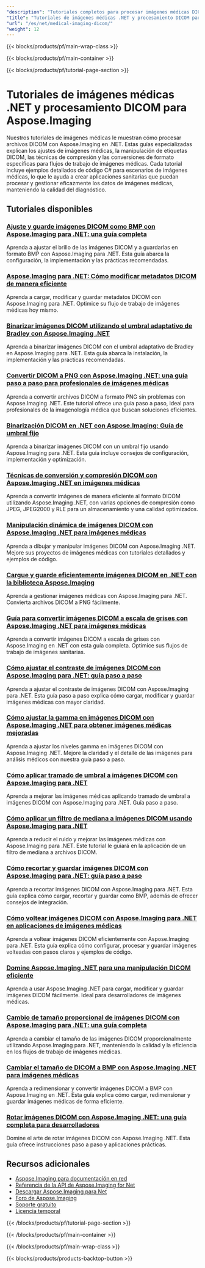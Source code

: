 ```yaml
---
"description": "Tutoriales completos para procesar imágenes médicas DICOM, ajustes y operaciones de imágenes médicas especializadas con Aspose.Imaging para .NET."
"title": "Tutoriales de imágenes médicas .NET y procesamiento DICOM para Aspose.Imaging"
"url": "/es/net/medical-imaging-dicom/"
"weight": 12
---
```


{{< blocks/products/pf/main-wrap-class >}}

{{< blocks/products/pf/main-container >}}

{{< blocks/products/pf/tutorial-page-section >}}
# Tutoriales de imágenes médicas .NET y procesamiento DICOM para Aspose.Imaging

Nuestros tutoriales de imágenes médicas le muestran cómo procesar archivos DICOM con Aspose.Imaging en .NET. Estas guías especializadas explican los ajustes de imágenes médicas, la manipulación de etiquetas DICOM, las técnicas de compresión y las conversiones de formato específicas para flujos de trabajo de imágenes médicas. Cada tutorial incluye ejemplos detallados de código C# para escenarios de imágenes médicas, lo que le ayuda a crear aplicaciones sanitarias que puedan procesar y gestionar eficazmente los datos de imágenes médicas, manteniendo la calidad del diagnóstico.

## Tutoriales disponibles

### [Ajuste y guarde imágenes DICOM como BMP con Aspose.Imaging para .NET: una guía completa](./adjust-dicom-brightness-save-as-bmp-aspose-imaging-net/)
Aprenda a ajustar el brillo de las imágenes DICOM y a guardarlas en formato BMP con Aspose.Imaging para .NET. Esta guía abarca la configuración, la implementación y las prácticas recomendadas.

### [Aspose.Imaging para .NET: Cómo modificar metadatos DICOM de manera eficiente](./aspose-imaging-dotnet-modify-dicom-metadata/)
Aprenda a cargar, modificar y guardar metadatos DICOM con Aspose.Imaging para .NET. Optimice su flujo de trabajo de imágenes médicas hoy mismo.

### [Binarizar imágenes DICOM utilizando el umbral adaptativo de Bradley con Aspose.Imaging .NET](./dicom-binarization-bradleys-adaptive-threshold-aspose-imaging-net/)
Aprenda a binarizar imágenes DICOM con el umbral adaptativo de Bradley en Aspose.Imaging para .NET. Esta guía abarca la instalación, la implementación y las prácticas recomendadas.

### [Convertir DICOM a PNG con Aspose.Imaging .NET: una guía paso a paso para profesionales de imágenes médicas](./convert-dicom-to-png-aspose-imaging-net-tutorial/)
Aprenda a convertir archivos DICOM a formato PNG sin problemas con Aspose.Imaging .NET. Este tutorial ofrece una guía paso a paso, ideal para profesionales de la imagenología médica que buscan soluciones eficientes.

### [Binarización DICOM en .NET con Aspose.Imaging: Guía de umbral fijo](./dicom-binarization-fixed-threshold-aspose-imaging-dotnet/)
Aprenda a binarizar imágenes DICOM con un umbral fijo usando Aspose.Imaging para .NET. Esta guía incluye consejos de configuración, implementación y optimización.

### [Técnicas de conversión y compresión DICOM con Aspose.Imaging .NET en imágenes médicas](./dicom-conversion-compression-aspose-imaging-dotnet/)
Aprenda a convertir imágenes de manera eficiente al formato DICOM utilizando Aspose.Imaging .NET, con varias opciones de compresión como JPEG, JPEG2000 y RLE para un almacenamiento y una calidad optimizados.

### [Manipulación dinámica de imágenes DICOM con Aspose.Imaging .NET para imágenes médicas](./dynamic-dicom-image-manipulation-aspose-imaging-net/)
Aprenda a dibujar y manipular imágenes DICOM con Aspose.Imaging .NET. Mejore sus proyectos de imágenes médicas con tutoriales detallados y ejemplos de código.

### [Cargue y guarde eficientemente imágenes DICOM en .NET con la biblioteca Aspose.Imaging](./load-save-dicom-images-aspose-imaging-net/)
Aprenda a gestionar imágenes médicas con Aspose.Imaging para .NET. Convierta archivos DICOM a PNG fácilmente.

### [Guía para convertir imágenes DICOM a escala de grises con Aspose.Imaging .NET para imágenes médicas](./convert-dicom-images-to-grayscale-using-aspose-imaging-net/)
Aprenda a convertir imágenes DICOM a escala de grises con Aspose.Imaging en .NET con esta guía completa. Optimice sus flujos de trabajo de imágenes sanitarias.

### [Cómo ajustar el contraste de imágenes DICOM con Aspose.Imaging para .NET: guía paso a paso](./adjust-dicom-image-contrast-aspose-imaging-net/)
Aprenda a ajustar el contraste de imágenes DICOM con Aspose.Imaging para .NET. Esta guía paso a paso explica cómo cargar, modificar y guardar imágenes médicas con mayor claridad.

### [Cómo ajustar la gamma en imágenes DICOM con Aspose.Imaging .NET para obtener imágenes médicas mejoradas](./adjust-gamma-dicom-aspose-imaging-dotnet/)
Aprenda a ajustar los niveles gamma en imágenes DICOM con Aspose.Imaging .NET. Mejore la claridad y el detalle de las imágenes para análisis médicos con nuestra guía paso a paso.

### [Cómo aplicar tramado de umbral a imágenes DICOM con Aspose.Imaging para .NET](./apply-threshold-dithering-dicom-images-aspose-imaging-net/)
Aprenda a mejorar las imágenes médicas aplicando tramado de umbral a imágenes DICOM con Aspose.Imaging para .NET. Guía paso a paso.

### [Cómo aplicar un filtro de mediana a imágenes DICOM usando Aspose.Imaging para .NET](./apply-median-filter-dicom-image-aspose-imaging-net/)
Aprenda a reducir el ruido y mejorar las imágenes médicas con Aspose.Imaging para .NET. Este tutorial le guiará en la aplicación de un filtro de mediana a archivos DICOM.

### [Cómo recortar y guardar imágenes DICOM con Aspose.Imaging para .NET: guía paso a paso](./crop-save-dicom-images-aspose-imaging-net/)
Aprenda a recortar imágenes DICOM con Aspose.Imaging para .NET. Esta guía explica cómo cargar, recortar y guardar como BMP, además de ofrecer consejos de integración.

### [Cómo voltear imágenes DICOM con Aspose.Imaging para .NET en aplicaciones de imágenes médicas](./flip-dicom-images-using-aspose-imaging-for-net/)
Aprenda a voltear imágenes DICOM eficientemente con Aspose.Imaging para .NET. Esta guía explica cómo configurar, procesar y guardar imágenes volteadas con pasos claros y ejemplos de código.

### [Domine Aspose.Imaging .NET para una manipulación DICOM eficiente](./aspose-imaging-net-dicom-manipulation-guide/)
Aprenda a usar Aspose.Imaging .NET para cargar, modificar y guardar imágenes DICOM fácilmente. Ideal para desarrolladores de imágenes médicas.

### [Cambio de tamaño proporcional de imágenes DICOM con Aspose.Imaging para .NET: una guía completa](./resize-dicom-images-proportionally-aspose-imaging-net/)
Aprenda a cambiar el tamaño de las imágenes DICOM proporcionalmente utilizando Aspose.Imaging para .NET, manteniendo la calidad y la eficiencia en los flujos de trabajo de imágenes médicas.

### [Cambiar el tamaño de DICOM a BMP con Aspose.Imaging .NET para imágenes médicas](./resize-dicom-bmp-aspose-imaging-net/)
Aprenda a redimensionar y convertir imágenes DICOM a BMP con Aspose.Imaging en .NET. Esta guía explica cómo cargar, redimensionar y guardar imágenes médicas de forma eficiente.

### [Rotar imágenes DICOM con Aspose.Imaging .NET: una guía completa para desarrolladores](./rotate-dicom-images-aspose-imaging-net/)
Domine el arte de rotar imágenes DICOM con Aspose.Imaging .NET. Esta guía ofrece instrucciones paso a paso y aplicaciones prácticas.

## Recursos adicionales

- [Aspose.Imaging para documentación en red](https://docs.aspose.com/imaging/net/)
- [Referencia de la API de Aspose.Imaging for Net](https://reference.aspose.com/imaging/net/)
- [Descargar Aspose.Imaging para Net](https://releases.aspose.com/imaging/net/)
- [Foro de Aspose.Imaging](https://forum.aspose.com/c/imaging)
- [Soporte gratuito](https://forum.aspose.com/)
- [Licencia temporal](https://purchase.aspose.com/temporary-license/)

{{< /blocks/products/pf/tutorial-page-section >}}

{{< /blocks/products/pf/main-container >}}

{{< /blocks/products/pf/main-wrap-class >}}

{{< blocks/products/products-backtop-button >}}